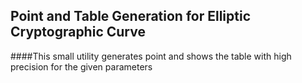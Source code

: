 ## Point and Table Generation for Elliptic Cryptographic Curve

####This small utility generates point and shows the table with high precision for the given parameters
